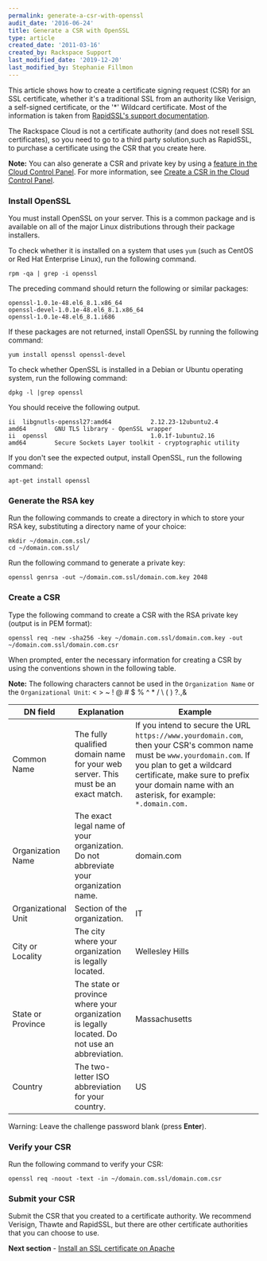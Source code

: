 ```yaml
---
permalink: generate-a-csr-with-openssl
audit_date: '2016-06-24'
title: Generate a CSR with OpenSSL
type: article
created_date: '2011-03-16'
created_by: Rackspace Support
last_modified_date: '2019-12-20'
last_modified_by: Stephanie Fillmon
---
```


This article shows how to create a certificate signing request (CSR) for an SSL
certificate, whether it's a traditional SSL from an authority like Verisign, a
self-signed certificate, or the '\*' Wildcard certificate. Most of the information is
taken from [RapidSSL's support documentation](https://www.rapidssl.com/ssl-certificate-support/generate-csr/Apache2.htm).

The Rackspace Cloud is not a certificate authority (and does not resell SSL certificates),
so you need to go to a third party solution,such as RapidSSL, to purchase a certificate
using the CSR that you create here.

**Note:** You can also generate a CSR and private key by using a
[feature in the Cloud Control Panel](https://csrgenerator.rackspace.com/). For more
information, see [Create a CSR in the Cloud Control Panel](/support/how-to/create-a-csr-in-the-cloud-control-panel).

### Install OpenSSL

You must install OpenSSL on your server. This is a common package and is
available on all of the major Linux distributions through their package installers.

To check whether it is installed on a system that uses `yum` (such as CentOS or Red Hat
Enterprise Linux), run the following command.

    rpm -qa | grep -i openssl

The preceding command should return the following or similar packages:

    openssl-1.0.1e-48.el6_8.1.x86_64
    openssl-devel-1.0.1e-48.el6_8.1.x86_64
    openssl-1.0.1e-48.el6_8.1.i686

If these packages are not returned, install OpenSSL by running the following command:

    yum install openssl openssl-devel

To check whether OpenSSL is installed in a Debian or Ubuntu operating system, run the following
command:

    dpkg -l |grep openssl

You should receive the following output.

    ii  libgnutls-openssl27:amd64           2.12.23-12ubuntu2.4              amd64        GNU TLS library - OpenSSL wrapper
    ii  openssl                             1.0.1f-1ubuntu2.16               amd64        Secure Sockets Layer toolkit - cryptographic utility

If you don't see the expected output, install OpenSSL, run the following command:

    apt-get install openssl

### Generate the RSA key

Run the following commands to create a directory in which to store your RSA key,
substituting a directory name of your choice:

    mkdir ~/domain.com.ssl/
    cd ~/domain.com.ssl/

Run the following command to generate a private key:

    openssl genrsa -out ~/domain.com.ssl/domain.com.key 2048

### Create a CSR

Type the following command to create a CSR with the RSA private key
(output is in PEM format):

    openssl req -new -sha256 -key ~/domain.com.ssl/domain.com.key -out ~/domain.com.ssl/domain.com.csr

When prompted, enter the necessary information for creating a CSR by using the conventions
shown in the following table.

**Note:** The following characters cannot be used in the `Organization Name` or the
`Organizational Unit`: < > ~ ! @ # $ % ^ * / \ ( ) ?.,&

| DN field | Explanation | Example |
| -------- | ----------- | ------- |
| Common Name | The fully qualified domain  name for your web  server. This must be an  exact match. | If you intend to secure the URL `https://www.yourdomain.com`, then  your CSR's common name must be `www.yourdomain.com`. If you plan to get a wildcard certificate, make sure to prefix your domain name with an  asterisk, for example: `*.domain.com.` |
| Organization Name | The exact legal name of your organization. Do not abbreviate your organization name. | domain.com |
| Organizational Unit | Section of the organization. | IT |
| City or Locality | The city where your organization is legally  located. | Wellesley Hills |
| State or Province | The state or province where your organization  is legally located. Do not use an abbreviation. | Massachusetts |
| Country | The two-letter ISO abbreviation for your country. | US |

Warning: Leave the challenge password blank (press **Enter**).

### Verify your CSR

Run the following command to verify your CSR:

    openssl req -noout -text -in ~/domain.com.ssl/domain.com.csr

### Submit your CSR

Submit the CSR that you created to a certificate authority. We recommend
Verisign, Thawte and RapidSSL, but there are other certificate authorities that
you can choose to use.

**Next section** - [Install an SSL certificate on Apache](/support/how-to/installing-an-ssl-certificate-on-apache)
